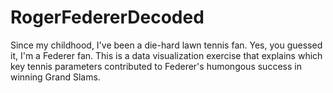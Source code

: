 # RogerFedererDecoded
Since my childhood, I've been a die-hard lawn tennis fan. Yes, you guessed it, I'm a Federer fan. This is a data visualization exercise that explains which key tennis parameters contributed to Federer's humongous success in winning Grand Slams.
